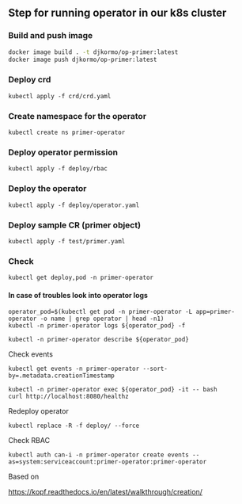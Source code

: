 

## Step for running operator in our k8s cluster

### Build and push image 

```bash
docker image build . -t djkormo/op-primer:latest 
docker image push djkormo/op-primer:latest
```

### Deploy crd

```console 
kubectl apply -f crd/crd.yaml 
```

### Create namespace for the operator

```console 
kubectl create ns primer-operator
```


### Deploy operator permission

```console 
kubectl apply -f deploy/rbac 
```

### Deploy the operator

```console 
kubectl apply -f deploy/operator.yaml 
```

### Deploy sample CR (primer object)

```console 
kubectl apply -f test/primer.yaml 
```

### Check 

``` 
kubectl get deploy,pod -n primer-operator 
```

#### In case of troubles look into operator logs

```
operator_pod=$(kubectl get pod -n primer-operator -L app=primer-operator -o name | grep operator | head -n1)
kubectl -n primer-operator logs ${operator_pod} -f 
```

```
kubectl -n primer-operator describe ${operator_pod}
```



Check events

```
kubectl get events -n primer-operator --sort-by=.metadata.creationTimestamp
```

```
kubectl -n primer-operator exec ${operator_pod} -it -- bash
curl http://localhost:8080/healthz

```


Redeploy operator
```
kubectl replace -R -f deploy/ --force
```

Check RBAC

```
kubectl auth can-i -n primer-operator create events --as=system:serviceaccount:primer-operator:primer-operator
```



Based on 

https://kopf.readthedocs.io/en/latest/walkthrough/creation/



